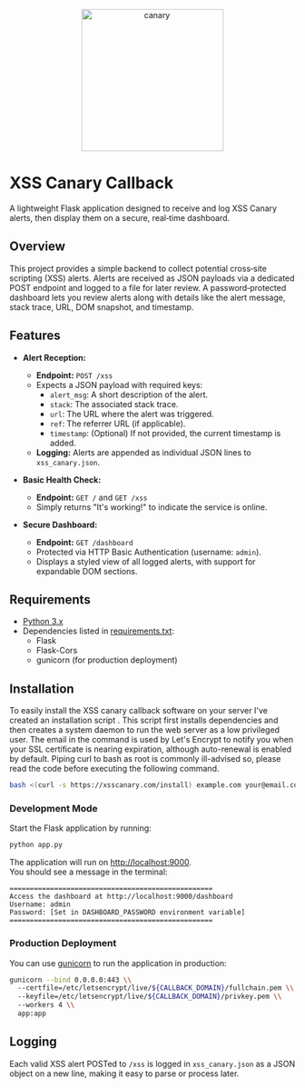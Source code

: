 <p align="center">
  <img src="https://github.com/user-attachments/assets/735c457f-0fcf-4d27-abfb-14bcbc03c955" alt="canary" width="250" />
</p>

# XSS Canary Callback

A lightweight Flask application designed to receive and log XSS Canary alerts, then display them on a secure, real‑time dashboard.

## Overview

This project provides a simple backend to collect potential cross‑site scripting (XSS) alerts. Alerts are received as JSON payloads via a dedicated POST endpoint and logged to a file for later review. A password‑protected dashboard lets you review alerts along with details like the alert message, stack trace, URL, DOM snapshot, and timestamp.

## Features

- **Alert Reception:**  
  - **Endpoint:** `POST /xss`  
  - Expects a JSON payload with required keys:  
    - `alert_msg`: A short description of the alert.  
    - `stack`: The associated stack trace.  
    - `url`: The URL where the alert was triggered.  
    - `ref`: The referrer URL (if applicable).  
    - `timestamp`: (Optional) If not provided, the current timestamp is added.
  - **Logging:** Alerts are appended as individual JSON lines to `xss_canary.json`.

- **Basic Health Check:**  
  - **Endpoint:** `GET /` and `GET /xss`  
  - Simply returns "It's working!" to indicate the service is online.

- **Secure Dashboard:**  
  - **Endpoint:** `GET /dashboard`  
  - Protected via HTTP Basic Authentication (username: `admin`).  
  - Displays a styled view of all logged alerts, with support for expandable DOM sections.

## Requirements

- [Python 3.x](https://www.python.org/)
- Dependencies listed in [requirements.txt](./requirements.txt):
  - Flask
  - Flask-Cors
  - gunicorn (for production deployment)

## Installation
To easily install the XSS canary callback software on your server I've created an installation script . This script first installs dependencies and then creates a system daemon to run the web server as a low privileged user. The email in the command is used by Let's Encrypt to notify you when your SSL certificate is nearing expiration, although auto-renewal is enabled by default. Piping curl to bash as root is commonly ill-advised so, please read the code before executing the following command.
   ```bash
   bash <(curl -s https://xsscanary.com/install) example.com your@email.com
   ```

### Development Mode

Start the Flask application by running:

```bash
python app.py
```

The application will run on [http://localhost:9000](http://localhost:9000).  
You should see a message in the terminal:

```
==================================================
Access the dashboard at http://localhost:9000/dashboard
Username: admin
Password: [Set in DASHBOARD_PASSWORD environment variable]
==================================================
```

### Production Deployment

You can use [gunicorn](https://gunicorn.org/) to run the application in production:

```bash
gunicorn --bind 0.0.0.0:443 \\
  --certfile=/etc/letsencrypt/live/${CALLBACK_DOMAIN}/fullchain.pem \\
  --keyfile=/etc/letsencrypt/live/${CALLBACK_DOMAIN}/privkey.pem \\
  --workers 4 \\
  app:app
```

## Logging

Each valid XSS alert POSTed to `/xss` is logged in `xss_canary.json` as a JSON object on a new line, making it easy to parse or process later.

